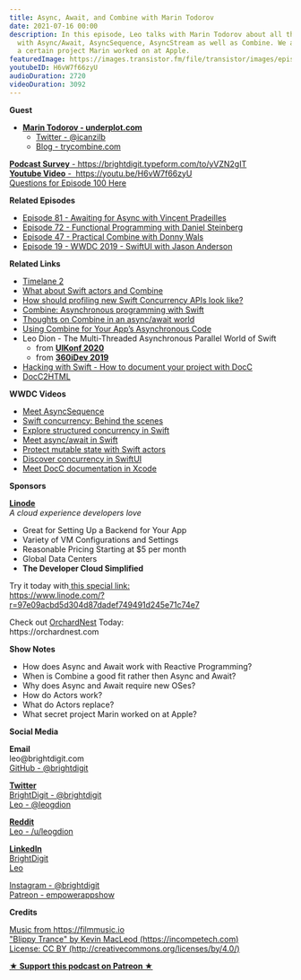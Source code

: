 ```yaml
---
title: Async, Await, and Combine with Marin Todorov
date: 2021-07-16 00:00
description: In this episode, Leo talks with Marin Todorov about all the new updates
  with Async/Await, AsyncSequence, AsyncStream as well as Combine. We also talk about
  a certain project Marin worked on at Apple.
featuredImage: https://images.transistor.fm/file/transistor/images/episode/588686/full_1625868743-artwork.jpg
youtubeID: H6vW7f66zyU
audioDuration: 2720
videoDuration: 3092
---
```

<p><strong>Guest</strong></p><ul><li>
<a href="https://underplot.com/"><strong>Marin Todorov - underplot.com</strong></a><ul>
<li><a href="https://twitter.com/icanzilb">Twitter - @icanzilb</a></li>
<li><a href="https://trycombine.com">Blog - trycombine.com</a></li>
</ul>
</li></ul><p><a href="https://brightdigit.typeform.com/to/yVZN2gIT"><strong>Podcast Survey</strong> - https://brightdigit.typeform.com/to/yVZN2gIT</a><br><a href="https://youtu.be/H6vW7f66zyU"><strong>Youtube Video</strong> -  https://youtu.be/H6vW7f66zyU</a><br><a href="mailto:episode100@brightdigit.com">Questions for Episode 100 Here</a></p><p><b>Related Episodes</b></p><ul>
<li><a href="https://share.transistor.fm/s/593efb15">Episode 81 - Awaiting for Async with Vincent Pradeilles</a></li>
<li><a href="https://share.transistor.fm/s/b203049d">Episode 72 - Functional Programming with Daniel Steinberg</a></li>
<li><a href="https://share.transistor.fm/s/8442feb7">Episode 47 - Practical Combine with Donny Wals</a></li>
<li><a href="https://share.transistor.fm/s/03051561">Episode 19 - WWDC 2019 - SwiftUI with Jason Anderson</a></li>
</ul><p><b>Related Links</b></p><ul>
<li><a href="https://timelane.tools">Timelane 2</a></li>
<li><a href="https://trycombine.com/posts/swift-actors-combine/">What about Swift actors and Combine</a></li>
<li><a href="https://github.com/icanzilb/Timelane/issues/15">How should profiling new Swift Concurrency APIs look like?</a></li>
<li><a href="https://www.raywenderlich.com/books/combine-asynchronous-programming-with-swift/">Combine: Asynchronous programming with Swift</a></li>
<li><a href="https://www.donnywals.com/thoughts-on-combine-in-an-async-await-world/">Thoughts on Combine in an async/await world</a></li>
<li><a href="https://developer.apple.com/documentation/combine/using-combine-for-your-app-s-asynchronous-code">Using Combine for Your App’s Asynchronous Code</a></li>
<li>Leo Dion - The Multi-Threaded Asynchronous Parallel World of Swift<ul>
<li>from <a href="https://www.youtube.com/watch?v=MqqMmt1pMIc"><strong>UIKonf 2020</strong></a>
</li>
<li>from <a href="https://www.youtube.com/watch?v=GyrJYWOGXY0"><strong>360iDev 2019</strong></a>
</li>
</ul>
</li>
<li><a href="https://www.hackingwithswift.com/articles/238/how-to-document-your-project-with-docc">Hacking with Swift - How to document your project with DocC</a></li>
<li><a href="https://github.com/DoccZz/docc2html">DocC2HTML</a></li>
</ul><p><b>WWDC Videos</b></p><ul>
<li><a href="https://developer.apple.com/videos/play/wwdc2021/10058/">Meet AsyncSequence</a></li>
<li><a href="https://developer.apple.com/videos/play/wwdc2021/10254/">Swift concurrency: Behind the scenes</a></li>
<li><a href="https://developer.apple.com/videos/play/wwdc2021-10134">Explore structured concurrency in Swift</a></li>
<li><a href="https://developer.apple.com/videos/play/wwdc2021-10132">Meet async/await in Swift</a></li>
<li><a href="https://developer.apple.com/videos/play/wwdc2021-10133">Protect mutable state with Swift actors</a></li>
<li><a href="https://developer.apple.com/videos/play/wwdc2021-10019">Discover concurrency in SwiftUI</a></li>
<li><a href="https://developer.apple.com/videos/play/wwdc2021-10166">Meet DocC documentation in Xcode</a></li>
</ul><p><b>Sponsors</b></p><p><a href="https://www.linode.com/?r=97e09acbd5d304d87dadef749491d245e71c74e7"><strong>Linode</strong></a><br><em>A cloud experience developers love</em></p><ul>
<li>Great for Setting Up a Backend for Your App</li>
<li>Variety of VM Configurations and Settings</li>
<li>Reasonable Pricing Starting at $5 per month</li>
<li>Global Data Centers</li>
<li><strong>The Developer Cloud Simplified</strong></li>
</ul><p>Try it today with<a href="https://transistor.fm/?via=empowerapps"> </a><a href="https://www.linode.com/?r=97e09acbd5d304d87dadef749491d245e71c74e7">this special link:<br>https://www.linode.com/?r=97e09acbd5d304d87dadef749491d245e71c74e7</a></p><p>Check out <a href="https://orchardnest.com/">OrchardNest</a> Today:<br>https://orchardnest.com</p><p><b>Show Notes</b></p><ul>
<li>How does Async and Await work with Reactive Programming?</li>
<li>When is Combine a good fit rather then Async and Await?</li>
<li>Why does Async and Await require new OSes?</li>
<li>How do Actors work?</li>
<li>What do Actors replace?</li>
<li>What secret project Marin worked on at Apple? </li>
</ul><p><b>Social Media</b></p><p><strong>Email</strong><br>leo@brightdigit.com<br><a href="https://github.com/brightdigit">GitHub - @brightdigit</a></p><p><a href="https://twitter.com/brightdigit"><strong>Twitter </strong><br>BrightDigit - @brightdigit</a><br><a href="https://twitter.com/leogdion">Leo - @leogdion</a></p><p><a href="https://www.reddit.com/user/leogdion"><strong>Reddit</strong><br>Leo - /u/leogdion</a></p><p><a href="https://www.linkedin.com/company/bright-digit"><strong>LinkedIn</strong><br>BrightDigit</a><br><a href="https://www.linkedin.com/in/leogdion/">Leo</a></p><p><a href="https://www.instagram.com/brightdigit/">Instagram - @brightdigit</a><br><a href="https://www.patreon.com/empowerappsshow">Patreon - empowerappshow</a></p><p><b>Credits</b></p><p><a href="https://filmmusic.io/">Music from https://filmmusic.io</a><br><a href="https://incompetech.com/">"Blippy Trance" by Kevin MacLeod (https://incompetech.com)</a><br><a href="http://creativecommons.org/licenses/by/4.0/">License: CC BY (http://creativecommons.org/licenses/by/4.0/)</a></p><p><strong><a rel="payment" title="★ Support this podcast on Patreon ★" href="https://www.patreon.com/empowerappsshow">★ Support this podcast on Patreon ★</a></strong></p>
      